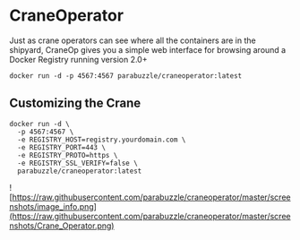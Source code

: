# CraneOperator
Just as crane operators can see where all the containers are in the shipyard, CraneOp gives you a simple web interface for browsing around a Docker Registry running version 2.0+

```
docker run -d -p 4567:4567 parabuzzle/craneoperator:latest
```

## Customizing the Crane

```
docker run -d \
  -p 4567:4567 \
  -e REGISTRY_HOST=registry.yourdomain.com \
  -e REGISTRY_PORT=443 \
  -e REGISTRY_PROTO=https \
  -e REGISTRY_SSL_VERIFY=false \
  parabuzzle/craneoperator:latest
```


![https://raw.githubusercontent.com/parabuzzle/craneoperator/master/screenshots/image_info.png](https://raw.githubusercontent.com/parabuzzle/craneoperator/master/screenshots/Crane_Operator.png)
